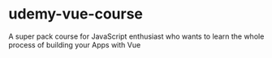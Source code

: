 # udemy-vue-course
A super pack course for JavaScript enthusiast who wants to learn the whole process of building your Apps with Vue
